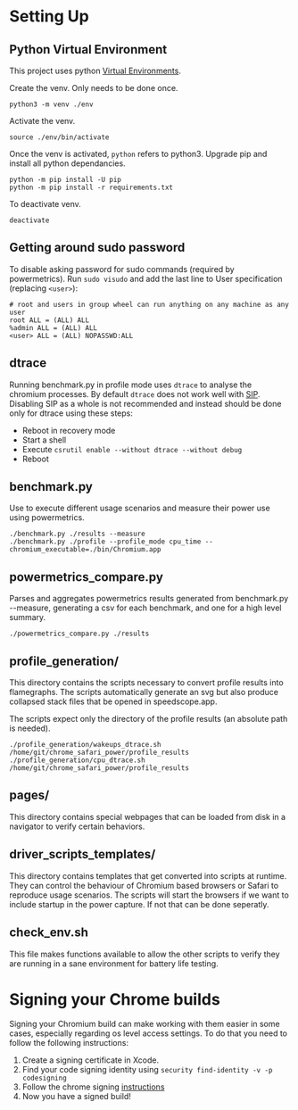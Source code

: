 # Setting Up
## Python Virtual Environment
This project uses python [Virtual Environments](https://docs.python.org/3/tutorial/venv.html).

Create the venv. Only needs to be done once.
```
python3 -m venv ./env
```
Activate the venv.
```
source ./env/bin/activate
```
Once the venv is activated, `python` refers to python3.
Upgrade pip and install all python dependancies. 
```
python -m pip install -U pip
python -m pip install -r requirements.txt
```

To deactivate venv.
```
deactivate
```

## Getting around sudo password
To disable asking password for sudo commands (required by powermetrics).
Run `sudo visudo` and add the last line to User specification (replacing `<user>`):
```
# root and users in group wheel can run anything on any machine as any user
root ALL = (ALL) ALL
%admin ALL = (ALL) ALL
<user> ALL = (ALL) NOPASSWD:ALL
```

## dtrace
Running benchmark.py in profile mode uses `dtrace` to analyse the chromium processes. By default `dtrace` does not work well with [SIP](https://support.apple.com/en-us/HT204899). Disabling SIP as a whole is not recommended and instead should be done only for dtrace using these steps:

* Reboot in recovery mode
* Start a shell
* Execute `csrutil enable --without dtrace --without debug`
* Reboot

## benchmark.py
Use to execute different usage scenarios and measure their power use using powermetrics.
```
./benchmark.py ./results --measure 
./benchmark.py ./profile --profile_mode cpu_time --chromium_executable=./bin/Chromium.app
```

## powermetrics_compare.py
Parses and aggregates powermetrics results generated from benchmark.py --measure, generating a csv for each benchmark, and one for a high level summary.
```
./powermetrics_compare.py ./results
```

## profile_generation/
This directory contains the scripts necessary to convert profile results into flamegraphs. 
The scripts automatically generate an svg but also produce collapsed stack files that be opened in speedscope.app.

The scripts expect only the directory of the profile results (an absolute path is needed).
```
./profile_generation/wakeups_dtrace.sh /home/git/chrome_safari_power/profile_results 
./profile_generation/cpu_dtrace.sh /home/git/chrome_safari_power/profile_results 
```

## pages/
This directory contains special webpages that can be loaded from disk in a navigator to verify certain behaviors.

## driver_scripts_templates/
This directory contains templates that get converted into scripts at runtime. They can control the behaviour of Chromium based browsers or Safari to reproduce usage scenarios. The scripts will start the browsers if we want to include startup in the power capture. If not that can be done seperatly.

## check_env.sh
This file makes functions available to allow the other scripts to verify they are running in a sane environment for battery life testing.

# Signing your Chrome builds
Signing your Chromium build can make working with them easier in some cases, especially regarding os level access settings. To do that you need to follow the following instructions:

1. Create a signing certificate in Xcode.
2. Find your code signing identity using `security find-identity -v -p codesigning`
3. Follow the chrome signing [instructions](https://source.chromium.org/chromium/chromium/src/+/master:chrome/installer/mac/signing/README.md)
4. Now you have a signed build!
